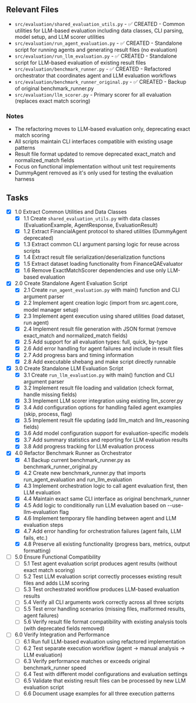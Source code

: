 ## Relevant Files

- `src/evaluation/shared_evaluation_utils.py` - ✅ CREATED - Common utilities for LLM-based evaluation including data classes, CLI parsing, model setup, and LLM scorer utilities
- `src/evaluation/run_agent_evaluation.py` - ✅ CREATED - Standalone script for running agents and generating result files (no evaluation)
- `src/evaluation/run_llm_evaluation.py` - ✅ CREATED - Standalone script for LLM-based evaluation of existing result files
- `src/evaluation/benchmark_runner.py` - ✅ CREATED - Refactored orchestrator that coordinates agent and LLM evaluation workflows
- `src/evaluation/benchmark_runner_original.py` - ✅ CREATED - Backup of original benchmark_runner.py
- `src/evaluation/llm_scorer.py` - Primary scorer for all evaluation (replaces exact match scoring)

### Notes

- The refactoring moves to LLM-based evaluation only, deprecating exact match scoring
- All scripts maintain CLI interfaces compatible with existing usage patterns
- Result file format updated to remove deprecated exact_match and normalized_match fields
- Focus on functional implementation without unit test requirements
- DummyAgent removed as it's only used for testing the evaluation harness

## Tasks

- [x] 1.0 Extract Common Utilities and Data Classes
  - [x] 1.1 Create `shared_evaluation_utils.py` with data classes (EvaluationExample, AgentResponse, EvaluationResult)
  - [x] 1.2 Extract FinancialAgent protocol to shared utilities (DummyAgent deprecated)
  - [x] 1.3 Extract common CLI argument parsing logic for reuse across scripts
  - [x] 1.4 Extract result file serialization/deserialization functions
  - [x] 1.5 Extract dataset loading functionality from FinanceQAEvaluator
  - [x] 1.6 Remove ExactMatchScorer dependencies and use only LLM-based evaluation
- [x] 2.0 Create Standalone Agent Evaluation Script
  - [x] 2.1 Create `run_agent_evaluation.py` with main() function and CLI argument parser
  - [x] 2.2 Implement agent creation logic (import from src.agent.core, model manager setup)
  - [x] 2.3 Implement agent execution using shared utilities (load dataset, run agent)
  - [x] 2.4 Implement result file generation with JSON format (remove exact_match and normalized_match fields)
  - [x] 2.5 Add support for all evaluation types: full, quick, by-type
  - [x] 2.6 Add error handling for agent failures and include in result files
  - [x] 2.7 Add progress bars and timing information
  - [x] 2.8 Add executable shebang and make script directly runnable
- [x] 3.0 Create Standalone LLM Evaluation Script
  - [x] 3.1 Create `run_llm_evaluation.py` with main() function and CLI argument parser
  - [x] 3.2 Implement result file loading and validation (check format, handle missing fields)
  - [x] 3.3 Implement LLM scorer integration using existing llm_scorer.py
  - [x] 3.4 Add configuration options for handling failed agent examples (skip, process, flag)
  - [x] 3.5 Implement result file updating (add llm_match and llm_reasoning fields)
  - [x] 3.6 Add model configuration support for evaluation-specific models
  - [x] 3.7 Add summary statistics and reporting for LLM evaluation results
  - [x] 3.8 Add progress tracking for LLM evaluation process
- [x] 4.0 Refactor Benchmark Runner as Orchestrator
  - [x] 4.1 Backup current benchmark_runner.py as benchmark_runner_original.py
  - [x] 4.2 Create new benchmark_runner.py that imports run_agent_evaluation and run_llm_evaluation
  - [x] 4.3 Implement orchestration logic to call agent evaluation first, then LLM evaluation
  - [x] 4.4 Maintain exact same CLI interface as original benchmark_runner
  - [x] 4.5 Add logic to conditionally run LLM evaluation based on --use-llm-evaluation flag
  - [x] 4.6 Implement temporary file handling between agent and LLM evaluation steps
  - [x] 4.7 Add error handling for orchestration failures (agent fails, LLM fails, etc.)
  - [x] 4.8 Preserve all existing functionality (progress bars, metrics, output formatting)
- [ ] 5.0 Ensure Functional Compatibility
  - [ ] 5.1 Test agent evaluation script produces agent results (without exact match scoring)
  - [ ] 5.2 Test LLM evaluation script correctly processes existing result files and adds LLM scoring
  - [ ] 5.3 Test orchestrated workflow produces LLM-based evaluation results
  - [ ] 5.4 Verify all CLI arguments work correctly across all three scripts
  - [ ] 5.5 Test error handling scenarios (missing files, malformed results, agent failures)
  - [ ] 5.6 Verify result file format compatibility with existing analysis tools (with deprecated fields removed)
- [ ] 6.0 Verify Integration and Performance
  - [ ] 6.1 Run full LLM-based evaluation using refactored implementation
  - [ ] 6.2 Test separate execution workflow (agent → manual analysis → LLM evaluation)
  - [ ] 6.3 Verify performance matches or exceeds original benchmark_runner speed
  - [ ] 6.4 Test with different model configurations and evaluation settings
  - [ ] 6.5 Validate that existing result files can be processed by new LLM evaluation script
  - [ ] 6.6 Document usage examples for all three execution patterns